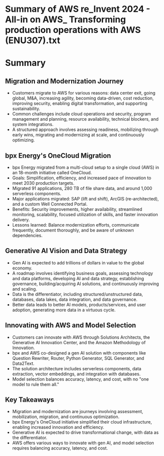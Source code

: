 # Summary of AWS re_Invent 2024 - All-in on AWS_ Transforming production operations with AWS (ENU307).txt

# Summary

## Migration and Modernization Journey

- Customers migrate to AWS for various reasons: data center exit, going global, M&A, increasing agility, becoming data-driven, cost reduction, improving security, enabling digital transformation, and supporting sustainability.
- Common challenges include cloud operations and security, program management and planning, resource availability, technical blockers, and system integrations.
- A structured approach involves assessing readiness, mobilizing through early wins, migrating and modernizing at scale, and continuously optimizing.

## bpx Energy's OneCloud Migration

- bpx Energy migrated from a multi-cloud setup to a single cloud (AWS) in an 18-month initiative called OneCloud.
- Goals: Simplification, efficiency, and increased pace of innovation to meet 2030 production targets.
- Migrated 91 applications, 280 TB of file share data, and around 1,000 serverless components.
- Major applications migrated: SAP (lift and shift), ArcGIS (re-architected), and a custom Well Connected Portal.
- Benefits: Security improvements, higher availability, streamlined monitoring, scalability, focused utilization of skills, and faster innovation delivery.
- Lessons learned: Balance modernization efforts, communicate frequently, document thoroughly, and be aware of unknown dependencies.

## Generative AI Vision and Data Strategy

- Gen AI is expected to add trillions of dollars in value to the global economy.
- A roadmap involves identifying business goals, assessing technology and data platforms, developing AI and data strategy, establishing governance, building/acquiring AI solutions, and continuously improving and scaling.
- Data is the differentiator, including structured/unstructured data, databases, data lakes, data integration, and data governance.
- Better data leads to better AI models, products/services, and user adoption, generating more data in a virtuous cycle.

## Innovating with AWS and Model Selection

- Customers can innovate with AWS through Solutions Architects, the Generative AI Innovation Center, and the Amazon Methodology of Innovation.
- bpx and AWS co-designed a gen AI solution with components like Question Rewriter, Router, Python Generator, SQL Generator, and Data2Text.
- The solution architecture includes serverless components, data extraction, vector embeddings, and integration with databases.
- Model selection balances accuracy, latency, and cost, with no "one model to rule them all."

## Key Takeaways

- Migration and modernization are journeys involving assessment, mobilization, migration, and continuous optimization.
- bpx Energy's OneCloud initiative simplified their cloud infrastructure, enabling increased innovation and efficiency.
- Generative AI is expected to drive transformational change, with data as the differentiator.
- AWS offers various ways to innovate with gen AI, and model selection requires balancing accuracy, latency, and cost.